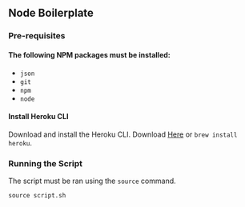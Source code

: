 ## Node Boilerplate

### Pre-requisites

#### The following NPM packages must be installed:

* `json`
* `git`
* `npm`
* `node`

#### Install Heroku CLI

Download and install the Heroku CLI. Download [Here](https://cli-assets.heroku.com/branches/stable/heroku-osx.pkg) or `brew install heroku`.

### Running the Script

The script must be ran using the `source` command.

```
source script.sh
```
